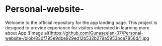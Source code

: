 # Personal-website-

Welcome to the official repository for the app landing page. This project is designed to provide experience for visitors interested in learning more about App
![image alt]https://github.com/Gunaseelan-07/Personal-website-/blob/830f795e9dbe929ed12b532b279a5953bce7856d/1.jpg
